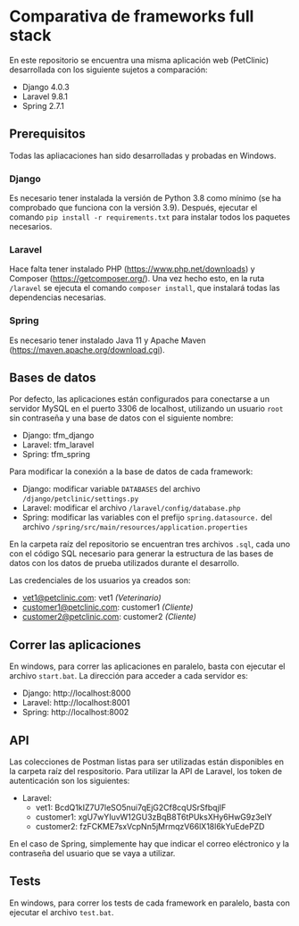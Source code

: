 # Comparativa de frameworks full stack
En este repositorio se encuentra una misma aplicación web (PetClinic) desarrollada con los siguiente sujetos a comparación:

- Django 4.0.3
- Laravel 9.8.1
- Spring 2.7.1

## Prerequisitos
Todas las apliacaciones han sido desarrolladas y probadas en Windows.
### Django
Es necesario tener instalada la versión de Python 3.8 como mínimo (se ha comprobado que funciona con la versión 3.9). Después, ejecutar el comando `pip install -r requirements.txt` para instalar todos los paquetes necesarios.
### Laravel
Hace falta tener instalado PHP (https://www.php.net/downloads) y Composer (https://getcomposer.org/). Una vez hecho esto, en la ruta `/laravel` se ejecuta el comando `composer install`, que instalará todas las dependencias necesarias.
### Spring
Es necesario tener instalado Java 11 y Apache Maven (https://maven.apache.org/download.cgi).

## Bases de datos
Por defecto, las aplicaciones están configurados para conectarse a un servidor MySQL en el puerto 3306 de localhost, utilizando un usuario `root` sin contraseña y una base de datos con el siguiente nombre:
- Django: tfm_django
- Laravel: tfm_laravel
- Spring: tfm_spring

Para modificar la conexión a la base de datos de cada framework:
- Django: modificar variable `DATABASES` del archivo `/django/petclinic/settings.py`
- Laravel: modificar el archivo `/laravel/config/database.php`
- Spring: modificar las variables con el prefijo `spring.datasource.` del archivo `/spring/src/main/resources/application.properties`

En la carpeta raíz del repositorio se encuentran tres archivos `.sql`, cada uno con el código SQL necesario para generar la estructura de las bases de datos con los datos de prueba utilizados durante el desarrollo.

Las credenciales de los usuarios ya creados son:
- vet1@petclinic.com: vet1 *(Veterinario)*
- customer1@petclinic.com: customer1 *(Cliente)*
- customer2@petclinic.com: customer2 *(Cliente)*

## Correr las aplicaciones
En windows, para correr las aplicaciones en paralelo, basta con ejecutar el archivo `start.bat`. La dirección para acceder a cada servidor es:
- Django: http://localhost:8000
- Laravel: http://localhost:8001
- Spring: http://localhost:8002

## API
Las colecciones de Postman listas para ser utilizadas están disponibles en la carpeta raíz del respositorio.
Para utilizar la API de Laravel, los token de autenticación son los siguientes:
- Laravel:
  - vet1: BcdQ1kIZ7U7leSO5nui7qEjG2Cf8cqUSrSfbqjIF
  - customer1: xgU7wYIuvW12GU3zBqB8T6tPUksXHy6HwG9z3elY
  - customer2: fzFCKME7sxVcpNn5jMrmqzV66lX18l6kYuEdePZD

En el caso de Spring, simplemente hay que indicar el correo eléctronico y la contraseña del usuario que se vaya a utilizar.

## Tests
En windows, para correr los tests de cada framework en paralelo, basta con ejecutar el archivo `test.bat`.
